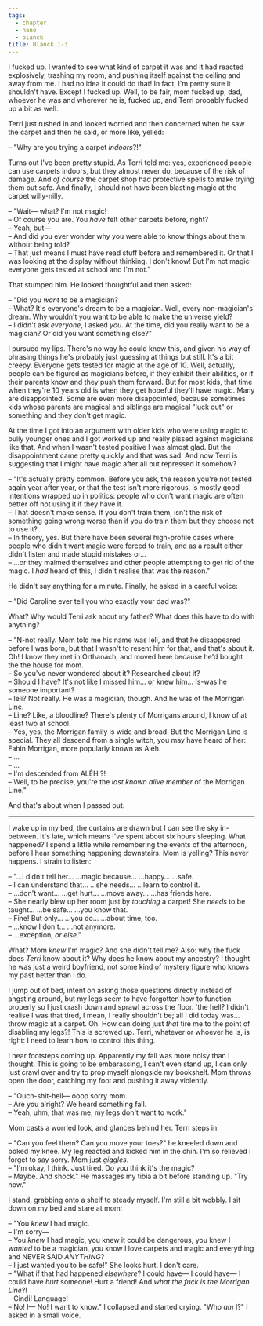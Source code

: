 ```yaml
---
tags:
  - chapter
  - nano
  - blanck
title: Blanck 1-3
---
```


I fucked up. I wanted to see what kind of carpet it was and it had reacted explosively, trashing my room, and pushing itself against the ceiling and away from me. I had no idea it could do that! In fact, I'm pretty sure it shouldn't have. Except I fucked up. Well, to be fair, mom fucked up, dad, whoever he was and wherever he is, fucked up, and Terri probably fucked up a bit as well.

Terri just rushed in and looked worried and then concerned when he saw the carpet and then he said, or more like, yelled:

– "Why are you trying a carpet *indoors*?!"

Turns out I've been pretty stupid. As Terri told me: yes, experienced people can use carpets indoors, but they almost never do, because of the risk of damage. And *of course* the carpet shop had protective spells to make trying them out safe. And finally, I should not have been blasting magic at the carpet willy-nilly.

– "Wait— what? I'm not magic!  
– Of course you are. You *have* felt other carpets before, right?  
– Yeah, but—  
– And did you ever wonder why you were able to know things about them without being told?  
– That just means I must have read stuff before and remembered it. Or that I was looking at the display without thinking. I don't know! But I'm not magic everyone gets tested at school and I'm not."

That stumped him. He looked thoughtful and then asked:

– "Did you *want* to be a magician?  
– What? It's everyone's dream to be a magician. Well, every non-magician's dream. Why wouldn't you want to be able to make the universe yield?  
– I didn't ask *everyone*, I asked *you*. At the time, did you really want to be a magician? Or did you want something else?"

I pursued my lips. There's no way he could know this, and given his way of phrasing things he's probably just guessing at things but still. It's a bit creepy. Everyone gets tested for magic at the age of 10. Well, actually, people can be figured as magicians before, if they exhibit their abilities, or if their parents know and they push them forward. But for most kids, that time when they're 10 years old is when they get hopeful they'll have magic. Many are disappointed. Some are even more disappointed, because sometimes kids whose parents are magical and siblings are magical "luck out" or something and they don't get magic.

At the time I got into an argument with older kids who were using magic to bully younger ones and I got worked up and really pissed against magicians like that. And when I wasn't tested positive I was almost glad. But the disappointment came pretty quickly and that was sad. And now Terri is suggesting that I might have magic after all but repressed it somehow?

– "It's actually pretty common. Before you ask, the reason you're not tested again year after year, or that the test isn't more rigorous, is mostly good intentions wrapped up in politics: people who don't want magic are often better off not using it if they have it.  
– That doesn't make sense. If you don't train them, isn't the risk of something going wrong worse than if you do train them but they choose not to use it?  
– In theory, yes. But there have been several high-profile cases where people who didn't want magic were forced to train, and as a result either didn't listen and made stupid mistakes or…  
– …or they maimed themselves and other people attempting to get rid of the magic. I *had* heard of this, I didn't realise that was the reason."

He didn't say anything for a minute. Finally, he asked in a careful voice:

– "Did Caroline ever tell you who exactly your dad was?"

What? Why would Terri ask about my father? What does this have to do with anything?

– "N-not really. Mom told me his name was Ieli, and that he disappeared before I was born, but that I wasn't to resent him for that, and that's about it. Oh! I know they met in Orthanach, and moved here because he'd bought the the house for mom.  
– So you've never wondered about it? Researched about it?  
– Should I have? It's not like I missed him… or knew him… Is-was he someone important?  
– Ieli? Not really. He was a magician, though. And he was of the Morrigan Line.  
– Line? Like, a bloodline? There's plenty of Morrigans around, I know of at least two at school.  
– Yes, yes, the Morrigan family is wide and broad. But the Morrigan Line is special. They all descend from a single witch, you may have heard of her: Fahin Morrigan, more popularly known as Aléh.  
– …  
– …  
– I'm descended from ALÉH ?!  
– Well, to be precise, you're the *last known alive member* of the Morrigan Line."

And that's about when I passed out.

***

I wake up in my bed, the curtains are drawn but I can see the sky in-between. It's late, which means I've spent about six hours sleeping. What happened? I spend a little while remembering the events of the afternoon, before I hear something happening downstairs. Mom is yelling? This never happens. I strain to listen:

– "…I didn't tell her… …magic because… …happy… …safe.  
– I can understand that… …she needs… …learn to control it.  
– …don't want… …get hurt… …move away… …has friends here.  
– She nearly blew up her room just by *touching* a carpet! She *needs* to be taught… …be safe… …you know that.  
– Fine! But only… …you do… …about time, too.  
– …know I don't… …not anymore.  
– …exception, *or else*."

What? Mom *knew* I'm magic? And she didn't tell me? Also: why the fuck does *Terri* know about it? Why does he know about my ancestry? I thought he was just a weird boyfriend, not some kind of mystery figure who knows my past better than I do.

I jump out of bed, intent on asking those questions directly instead of angsting around, but my legs seem to have forgotten how to function properly so I just crash down and sprawl across the floor. 'the hell? I didn't realise I was that tired, I mean, I really shouldn't be; all I did today was… throw magic at a carpet. Oh. How can doing just *that* tire me to the point of disabling my legs?! This is screwed up. Terri, whatever or whoever he is, is right: I need to learn how to control this thing.

I hear footsteps coming up. Apparently my fall was more noisy than I thought. This is going to be embarassing, I can't even stand up, I can only just crawl over and try to prop myself alongside my bookshelf. Mom throws open the door, catching my foot and pushing it away violently.

– "Ouch-shit-hell— ooop sorry mom.  
– Are you alright? We heard something fall.  
– Yeah, uhm, that was me, my legs don't want to work."

Mom casts a worried look, and glances behind her. Terri steps in:

– "Can you feel them? Can you move your toes?" he kneeled down and poked my knee. My leg reacted and kicked him in the chin. I'm so relieved I forget to say sorry. Mom just *giggles*.  
– "I'm okay, I think. Just tired. Do you think it's the magic?  
– Maybe. And shock." He massages my tibia a bit before standing up. "Try now."

I stand, grabbing onto a shelf to steady myself. I'm still a bit wobbly. I sit down on my bed and stare at mom:

– "You *knew* I had magic.  
– I'm sorry—  
– You *knew* I had magic, you knew it could be dangerous, you knew I *wanted* to be a magician, you know I love carpets and magic and everything and NEVER SAID *ANYTHING*?  
– I just wanted you to be safe!" She looks hurt. I don't care.  
– "What if that had happened *elsewhere*? I could have— I could have— I could have *hurt* someone! Hurt a friend! And *what the fuck is the Morrigan Line*?!  
– Cindi! Language!  
– No! I— No! I want to know." I collapsed and started crying. "Who *am* I?" I asked in a small voice.
